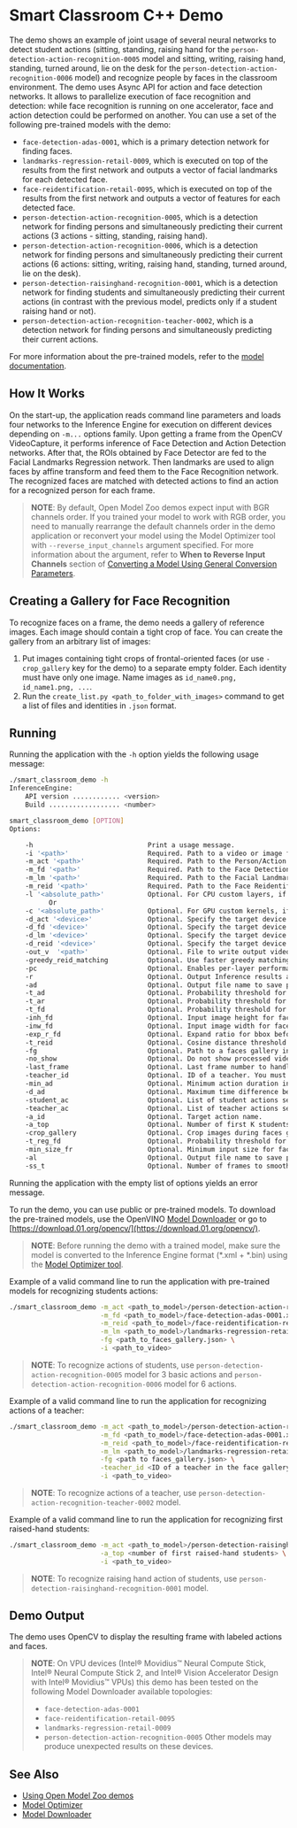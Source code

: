 # Smart Classroom C++ Demo

The demo shows an example of joint usage of several neural networks to detect student actions (sitting, standing, raising hand for the `person-detection-action-recognition-0005` model and sitting, writing, raising hand, standing, turned around, lie on the desk for the `person-detection-action-recognition-0006` model) and recognize people by faces in the classroom environment. The demo uses Async API for action and face detection networks. It allows to parallelize execution of face recognition and detection: while face recognition is running on one accelerator, face and action detection could be performed on another. You can use a set of the following pre-trained models with the demo:

* `face-detection-adas-0001`, which is a primary detection network for finding faces.
* `landmarks-regression-retail-0009`, which is executed on top of the results from the first network and outputs
a vector of facial landmarks for each detected face.
* `face-reidentification-retail-0095`,  which is executed on top of the results from the first network and outputs
a vector of features for each detected face.
* `person-detection-action-recognition-0005`, which is a detection network for finding persons and simultaneously predicting their current actions (3 actions - sitting, standing, raising hand).
* `person-detection-action-recognition-0006`, which is a detection network for finding persons and simultaneously predicting their current actions (6 actions: sitting, writing, raising hand, standing, turned around, lie on the desk).
* `person-detection-raisinghand-recognition-0001`, which is a detection network for finding students and simultaneously predicting their current actions (in contrast with the previous model, predicts only if a student raising hand or not).
* `person-detection-action-recognition-teacher-0002`, which is a detection network for finding persons and simultaneously predicting their current actions.

For more information about the pre-trained models, refer to the [model documentation](../../models/intel/index.md).

## How It Works

On the start-up, the application reads command line parameters and loads four networks to the Inference Engine for execution on different devices depending on `-m...` options family. Upon getting a frame from the OpenCV VideoCapture, it performs inference of Face Detection and Action Detection networks. After that, the ROIs obtained by Face Detector are fed to the Facial Landmarks Regression network. Then landmarks are used to align faces by affine transform and feed them to the Face Recognition network. The recognized faces are matched with detected actions to find an action for a recognized person for each frame.

> **NOTE**: By default, Open Model Zoo demos expect input with BGR channels order. If you trained your model to work with RGB order, you need to manually rearrange the default channels order in the demo application or reconvert your model using the Model Optimizer tool with `--reverse_input_channels` argument specified. For more information about the argument, refer to **When to Reverse Input Channels** section of [Converting a Model Using General Conversion Parameters](https://docs.openvinotoolkit.org/latest/_docs_MO_DG_prepare_model_convert_model_Converting_Model_General.html).

## Creating a Gallery for Face Recognition

To recognize faces on a frame, the demo needs a gallery of reference images. Each image should contain a tight crop of face. You can create the gallery from an arbitrary list of images:
1. Put images containing tight crops of frontal-oriented faces (or use `-crop_gallery` key for the demo) to a separate empty folder. Each identity must have only one image. Name images as `id_name0.png, id_name1.png, ...`.
2. Run the `create_list.py <path_to_folder_with_images>` command to get a list of files and identities in `.json` format.

## Running

Running the application with the `-h` option yields the following usage message:
```sh
./smart_classroom_demo -h
InferenceEngine:
    API version ............ <version>
    Build .................. <number>

smart_classroom_demo [OPTION]
Options:

    -h                             Print a usage message.
    -i '<path>'                    Required. Path to a video or image file. Default value is "cam" to work with camera.
    -m_act '<path>'                Required. Path to the Person/Action Detection Retail model (.xml) file.
    -m_fd '<path>'                 Required. Path to the Face Detection Retail model (.xml) file.
    -m_lm '<path>'                 Required. Path to the Facial Landmarks Regression Retail model (.xml) file.
    -m_reid '<path>'               Required. Path to the Face Reidentification Retail model (.xml) file.
    -l '<absolute_path>'           Optional. For CPU custom layers, if any. Absolute path to a shared library with the kernels implementation.
          Or
    -c '<absolute_path>'           Optional. For GPU custom kernels, if any. Absolute path to an .xml file with the kernels description.
    -d_act '<device>'              Optional. Specify the target device for Person/Action Detection Retail (the list of available devices is shown below). Default value is CPU. Use "-d HETERO:<comma-separated_devices_list>" format to specify HETERO plugin. The application looks for a suitable plugin for the specified device.
    -d_fd '<device>'               Optional. Specify the target device for Face Detection Retail (the list of available devices is shown below). Default value is CPU. Use "-d HETERO:<comma-separated_devices_list>" format to specify HETERO plugin. The application looks for a suitable plugin for the specified device.
    -d_lm '<device>'               Optional. Specify the target device for Landmarks Regression Retail (the list of available devices is shown below). Default value is CPU. Use "-d HETERO:<comma-separated_devices_list>" format to specify HETERO plugin. The application looks for a suitable plugin for the specified device.
    -d_reid '<device>'             Optional. Specify the target device for Face Reidentification Retail (the list of available devices is shown below). Default value is CPU. Use "-d HETERO:<comma-separated_devices_list>" format to specify HETERO plugin. The application looks for a suitable plugin for the specified device.
    -out_v  '<path>'               Optional. File to write output video with visualization to.
    -greedy_reid_matching          Optional. Use faster greedy matching algorithm in face reid.
    -pc                            Optional. Enables per-layer performance statistics.
    -r                             Optional. Output Inference results as raw values.
    -ad                            Optional. Output file name to save per-person action statistics in.
    -t_ad                          Optional. Probability threshold for person/action detection.
    -t_ar                          Optional. Probability threshold for action recognition.
    -t_fd                          Optional. Probability threshold for face detections.
    -inh_fd                        Optional. Input image height for face detector.
    -inw_fd                        Optional. Input image width for face detector.
    -exp_r_fd                      Optional. Expand ratio for bbox before face recognition.
    -t_reid                        Optional. Cosine distance threshold between two vectors for face reidentification.
    -fg                            Optional. Path to a faces gallery in .json format.
    -no_show                       Optional. Do not show processed video.
    -last_frame                    Optional. Last frame number to handle in demo. If negative, handle all input video.
    -teacher_id                    Optional. ID of a teacher. You must also set a faces gallery parameter (-fg) to use it.
    -min_ad                        Optional. Minimum action duration in seconds.
    -d_ad                          Optional. Maximum time difference between actions in seconds.
    -student_ac                    Optional. List of student actions separated by a comma.
    -teacher_ac                    Optional. List of teacher actions separated by a comma.
    -a_id                          Optional. Target action name.
    -a_top                         Optional. Number of first K students. If this parameter is positive, the demo detects first K persons with the action, pointed by the parameter "a_id"
    -crop_gallery                  Optional. Crop images during faces gallery creation.
    -t_reg_fd                      Optional. Probability threshold for face detections during database registration.
    -min_size_fr                   Optional. Minimum input size for faces during database registration.
    -al                            Optional. Output file name to save per-person action detections in.
    -ss_t                          Optional. Number of frames to smooth actions.
```

Running the application with the empty list of options yields an error message.

To run the demo, you can use public or pre-trained models. To download the pre-trained models, use the OpenVINO [Model Downloader](../../tools/downloader/README.md) or go to [https://download.01.org/opencv/](https://download.01.org/opencv/).

> **NOTE**: Before running the demo with a trained model, make sure the model is converted to the Inference Engine format (\*.xml + \*.bin) using the [Model Optimizer tool](https://docs.openvinotoolkit.org/latest/_docs_MO_DG_Deep_Learning_Model_Optimizer_DevGuide.html).

Example of a valid command line to run the application with pre-trained models for recognizing students actions:
```sh
./smart_classroom_demo -m_act <path_to_model>/person-detection-action-recognition-0005.xml \
                       -m_fd <path_to_model>/face-detection-adas-0001.xml \
                       -m_reid <path_to_model>/face-reidentification-retail-0095.xml \
                       -m_lm <path_to_model>/landmarks-regression-retail-0009.xml \
                       -fg <path_to_faces_gallery.json> \
                       -i <path_to_video>
```
> **NOTE**: To recognize actions of students, use `person-detection-action-recognition-0005` model for 3 basic actions and `person-detection-action-recognition-0006` model for 6 actions.

Example of a valid command line to run the application for recognizing actions of a teacher:
```sh
./smart_classroom_demo -m_act <path_to_model>/person-detection-action-recognition-teacher-0002.xml \
                       -m_fd <path_to_model>/face-detection-adas-0001.xml \
                       -m_reid <path_to_model>/face-reidentification-retail-0095.xml \
                       -m_lm <path_to_model>/landmarks-regression-retail-0009.xml \
                       -fg <path to faces_gallery.json> \
                       -teacher_id <ID of a teacher in the face gallery> \
                       -i <path_to_video>
```
> **NOTE**: To recognize actions of a teacher, use `person-detection-action-recognition-teacher-0002` model.

Example of a valid command line to run the application for recognizing first raised-hand students:
```sh
./smart_classroom_demo -m_act <path_to_model>/person-detection-raisinghand-recognition-0001.xml \
                       -a_top <number of first raised-hand students> \
                       -i <path_to_video>
```
> **NOTE**: To recognize raising hand action of students, use `person-detection-raisinghand-recognition-0001` model.

## Demo Output

The demo uses OpenCV to display the resulting frame with labeled actions and faces.

> **NOTE**: On VPU devices (Intel® Movidius™ Neural Compute Stick, Intel® Neural Compute Stick 2, and Intel® Vision Accelerator Design with Intel® Movidius™ VPUs) this demo has been tested on the following Model Downloader available topologies: 
>* `face-detection-adas-0001`
>* `face-reidentification-retail-0095`
>* `landmarks-regression-retail-0009`
>* `person-detection-action-recognition-0005`
> Other models may produce unexpected results on these devices.

## See Also
* [Using Open Model Zoo demos](../README.md)
* [Model Optimizer](https://docs.openvinotoolkit.org/latest/_docs_MO_DG_Deep_Learning_Model_Optimizer_DevGuide.html)
* [Model Downloader](../../tools/downloader/README.md)
